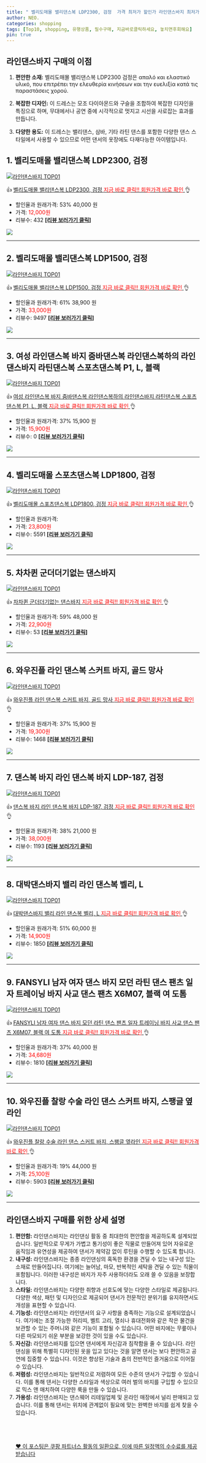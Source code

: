 ```yaml
---
title: " 벨리도매몰 밸리댄스복 LDP2300, 검정  가격 최저가 할인가 라인댄스바지 최저가 추천 제품 비교"
author: NEO.
categories: shopping
tags: [Top10, shopping, 유행상품, 필수구매, 지금바로클릭하세요, 놓치면후회해요]
pin: true
---
```

## 라인댄스바지 구매의 이점
1. **편안한 소재:** 벨리도매몰 밸리댄스복 LDP2300 검정은 απαλό και ελαστικό υλικό, που επιτρέπει την ελευθερία κινήσεων και την ευελιξία κατά τις παραστάσεις χορού.

2. **복잡한 디자인:** 이 드레스는 모조 다이아몬드와 구슬을 조합하여 복잡한 디자인을 특징으로 하며, 무대에서나 공연 중에 시각적으로 멋지고 시선을 사로잡는 효과를 만듭니다.

3. **다양한 용도:** 이 드레스는 밸리댄스, 삼바, 기타 라틴 댄스를 포함한 다양한 댄스 스타일에서 사용할 수 있으므로 어떤 댄서의 옷장에도 다재다능한 아이템입니다.

   

## 1.  벨리도매몰 밸리댄스복 LDP2300, 검정 

[![라인댄스바지 TOP01](https://thumbnail6.coupangcdn.com/thumbnails/remote/490x490ex/image/retail/images/2019/03/29/16/0/f1a9fc59-e49d-4ea3-87fb-e8bee4fd8178.jpg)](https://link.coupang.com/re/AFFSDP?lptag=AF3617701&subid=GithubCoopas&pageKey=203454746&traceid=V0-153&itemId=597035572&vendorItemId=4563585672)


👍 [ 벨리도매몰 밸리댄스복 LDP2300, 검정  <font color=red> 지금 바로 클릭!! 회원가격 바로 확인 </font> ](https://link.coupang.com/re/AFFSDP?lptag=AF3617701&subid=GithubCoopas&pageKey=203454746&traceid=V0-153&itemId=597035572&vendorItemId=4563585672) 👌 


- 할인율과 원래가격: 53%  40,000   원
- 가격: <span style='color:red'>12,000원</span>
- 리뷰수: 432  [**[리뷰 보러가기 클릭]**](https://link.coupang.com/re/AFFSDP?lptag=AF3617701&subid=GithubCoopas&pageKey=203454746&traceid=V0-153&itemId=597035572&vendorItemId=4563585672)

[![](/discount_price.png)](https://link.coupang.com/re/AFFSDP?lptag=AF3617701&subid=GithubCoopas&pageKey=203454746&traceid=V0-153&itemId=597035572&vendorItemId=4563585672)

---


   

## 2.  벨리도매몰 밸리댄스복 LDP1500, 검정 

[![라인댄스바지 TOP01](https://thumbnail6.coupangcdn.com/thumbnails/remote/490x490ex/image/retail/images/2019/03/29/16/9/4323c32e-b18a-499a-bf64-6eb897a83616.jpg)](https://link.coupang.com/re/AFFSDP?lptag=AF3617701&subid=GithubCoopas&pageKey=203454321&traceid=V0-153&itemId=597034224&vendorItemId=4563581570)


👍 [ 벨리도매몰 밸리댄스복 LDP1500, 검정  <font color=red> 지금 바로 클릭!! 회원가격 바로 확인 </font> ](https://link.coupang.com/re/AFFSDP?lptag=AF3617701&subid=GithubCoopas&pageKey=203454321&traceid=V0-153&itemId=597034224&vendorItemId=4563581570) 👌 


- 할인율과 원래가격: 61%  38,900   원
- 가격: <span style='color:red'>33,000원</span>
- 리뷰수: 9497  [**[리뷰 보러가기 클릭]**](https://link.coupang.com/re/AFFSDP?lptag=AF3617701&subid=GithubCoopas&pageKey=203454321&traceid=V0-153&itemId=597034224&vendorItemId=4563581570)

[![](/discount_price.png)](https://link.coupang.com/re/AFFSDP?lptag=AF3617701&subid=GithubCoopas&pageKey=203454321&traceid=V0-153&itemId=597034224&vendorItemId=4563581570)

---


   

## 3.  여성 라인댄스복 바지 줌바댄스복 라인댄스복하의 라인댄스바지 라틴댄스복 스포츠댄스복 P1, L, 블랙 

[![라인댄스바지 TOP01](https://thumbnail6.coupangcdn.com/thumbnails/remote/490x490ex/image/vendor_inventory/c48d/f7aeb1fc7ae25b3eeb82c14984b1ee69efc791efa40cd00f05bfd12a0223.png)](https://link.coupang.com/re/AFFSDP?lptag=AF3617701&subid=GithubCoopas&pageKey=7798322395&traceid=V0-153&itemId=21114193441&vendorItemId=88176039506)


👍 [ 여성 라인댄스복 바지 줌바댄스복 라인댄스복하의 라인댄스바지 라틴댄스복 스포츠댄스복 P1, L, 블랙  <font color=red> 지금 바로 클릭!! 회원가격 바로 확인 </font> ](https://link.coupang.com/re/AFFSDP?lptag=AF3617701&subid=GithubCoopas&pageKey=7798322395&traceid=V0-153&itemId=21114193441&vendorItemId=88176039506) 👌 


- 할인율과 원래가격: 37%  15,900   원
- 가격: <span style='color:red'>15,900원</span>
- 리뷰수: 0  [**[리뷰 보러가기 클릭]**](https://link.coupang.com/re/AFFSDP?lptag=AF3617701&subid=GithubCoopas&pageKey=7798322395&traceid=V0-153&itemId=21114193441&vendorItemId=88176039506)

[![](/discount_price.png)](https://link.coupang.com/re/AFFSDP?lptag=AF3617701&subid=GithubCoopas&pageKey=7798322395&traceid=V0-153&itemId=21114193441&vendorItemId=88176039506)

---


   

## 4.  벨리도매몰 스포츠댄스복 LDP1800, 검정 

[![라인댄스바지 TOP01](https://thumbnail7.coupangcdn.com/thumbnails/remote/490x490ex/image/retail/images/2019/03/29/16/9/fda786be-1755-4be6-ac2d-241c7a2d0d97.jpg)](https://link.coupang.com/re/AFFSDP?lptag=AF3617701&subid=GithubCoopas&pageKey=203454291&traceid=V0-153&itemId=597034131&vendorItemId=4563581434)


👍 [ 벨리도매몰 스포츠댄스복 LDP1800, 검정  <font color=red> 지금 바로 클릭!! 회원가격 바로 확인 </font> ](https://link.coupang.com/re/AFFSDP?lptag=AF3617701&subid=GithubCoopas&pageKey=203454291&traceid=V0-153&itemId=597034131&vendorItemId=4563581434) 👌 


- 할인율과 원래가격: 
- 가격: <span style='color:red'>23,800원</span>
- 리뷰수: 5591  [**[리뷰 보러가기 클릭]**](https://link.coupang.com/re/AFFSDP?lptag=AF3617701&subid=GithubCoopas&pageKey=203454291&traceid=V0-153&itemId=597034131&vendorItemId=4563581434)

[![](/discount_price.png)](https://link.coupang.com/re/AFFSDP?lptag=AF3617701&subid=GithubCoopas&pageKey=203454291&traceid=V0-153&itemId=597034131&vendorItemId=4563581434)

---


   

## 5.  차차퀸 군더더기없는 댄스바지 

[![라인댄스바지 TOP01](https://thumbnail8.coupangcdn.com/thumbnails/remote/490x490ex/image/vendor_inventory/c015/5f030e8a1cb0bd89170fc0344d88c6e0a9c0e683cf1fcbebf1092a621494.jpg)](https://link.coupang.com/re/AFFSDP?lptag=AF3617701&subid=GithubCoopas&pageKey=239711639&traceid=V0-153&itemId=762520838&vendorItemId=87574329073)


👍 [ 차차퀸 군더더기없는 댄스바지  <font color=red> 지금 바로 클릭!! 회원가격 바로 확인 </font> ](https://link.coupang.com/re/AFFSDP?lptag=AF3617701&subid=GithubCoopas&pageKey=239711639&traceid=V0-153&itemId=762520838&vendorItemId=87574329073) 👌 


- 할인율과 원래가격: 59%  48,000   원
- 가격: <span style='color:red'>22,900원</span>
- 리뷰수: 53  [**[리뷰 보러가기 클릭]**](https://link.coupang.com/re/AFFSDP?lptag=AF3617701&subid=GithubCoopas&pageKey=239711639&traceid=V0-153&itemId=762520838&vendorItemId=87574329073)

[![](/discount_price.png)](https://link.coupang.com/re/AFFSDP?lptag=AF3617701&subid=GithubCoopas&pageKey=239711639&traceid=V0-153&itemId=762520838&vendorItemId=87574329073)

---


   

## 6.  와우진플 라인 댄스복 스커트 바지, 골드 망사 

[![라인댄스바지 TOP01](https://thumbnail10.coupangcdn.com/thumbnails/remote/490x490ex/image/vendor_inventory/949c/4e405fa037a3c385f94a1e212faaf002c1a73981b84078d6be4e3975d321.jpg)](https://link.coupang.com/re/AFFSDP?lptag=AF3617701&subid=GithubCoopas&pageKey=7638858810&traceid=V0-153&itemId=20291228508&vendorItemId=87377467639)


👍 [ 와우진플 라인 댄스복 스커트 바지, 골드 망사  <font color=red> 지금 바로 클릭!! 회원가격 바로 확인 </font> ](https://link.coupang.com/re/AFFSDP?lptag=AF3617701&subid=GithubCoopas&pageKey=7638858810&traceid=V0-153&itemId=20291228508&vendorItemId=87377467639) 👌 


- 할인율과 원래가격: 37%  15,900   원
- 가격: <span style='color:red'>19,300원</span>
- 리뷰수: 1468  [**[리뷰 보러가기 클릭]**](https://link.coupang.com/re/AFFSDP?lptag=AF3617701&subid=GithubCoopas&pageKey=7638858810&traceid=V0-153&itemId=20291228508&vendorItemId=87377467639)

[![](/discount_price.png)](https://link.coupang.com/re/AFFSDP?lptag=AF3617701&subid=GithubCoopas&pageKey=7638858810&traceid=V0-153&itemId=20291228508&vendorItemId=87377467639)

---


   

## 7.  댄스복 바지 라인 댄스복 바지 LDP-187, 검정 

[![라인댄스바지 TOP01](https://thumbnail8.coupangcdn.com/thumbnails/remote/490x490ex/image/vendor_inventory/2833/16e819297fac5a0daa2145a6d370dfff1a40885524b9250ff29953145709.png)](https://link.coupang.com/re/AFFSDP?lptag=AF3617701&subid=GithubCoopas&pageKey=7061052247&traceid=V0-153&itemId=17507944275&vendorItemId=84675230865)


👍 [ 댄스복 바지 라인 댄스복 바지 LDP-187, 검정  <font color=red> 지금 바로 클릭!! 회원가격 바로 확인 </font> ](https://link.coupang.com/re/AFFSDP?lptag=AF3617701&subid=GithubCoopas&pageKey=7061052247&traceid=V0-153&itemId=17507944275&vendorItemId=84675230865) 👌 


- 할인율과 원래가격: 38%  21,000   원
- 가격: <span style='color:red'>38,000원</span>
- 리뷰수: 1193  [**[리뷰 보러가기 클릭]**](https://link.coupang.com/re/AFFSDP?lptag=AF3617701&subid=GithubCoopas&pageKey=7061052247&traceid=V0-153&itemId=17507944275&vendorItemId=84675230865)

[![](/discount_price.png)](https://link.coupang.com/re/AFFSDP?lptag=AF3617701&subid=GithubCoopas&pageKey=7061052247&traceid=V0-153&itemId=17507944275&vendorItemId=84675230865)

---


   

## 8.  대박댄스바지 밸리 라인 댄스복 벨리, L 

[![라인댄스바지 TOP01](https://thumbnail7.coupangcdn.com/thumbnails/remote/490x490ex/image/vendor_inventory/00a9/133425f11ea9f8bf32d008b2058cdf83be7ca1f79c6ea9c0ffb2dcc24d83.jpg)](https://link.coupang.com/re/AFFSDP?lptag=AF3617701&subid=GithubCoopas&pageKey=7706243998&traceid=V0-153&itemId=20645383279&vendorItemId=87718845518)


👍 [ 대박댄스바지 밸리 라인 댄스복 벨리, L  <font color=red> 지금 바로 클릭!! 회원가격 바로 확인 </font> ](https://link.coupang.com/re/AFFSDP?lptag=AF3617701&subid=GithubCoopas&pageKey=7706243998&traceid=V0-153&itemId=20645383279&vendorItemId=87718845518) 👌 


- 할인율과 원래가격: 51%  60,000   원
- 가격: <span style='color:red'>14,900원</span>
- 리뷰수: 1850  [**[리뷰 보러가기 클릭]**](https://link.coupang.com/re/AFFSDP?lptag=AF3617701&subid=GithubCoopas&pageKey=7706243998&traceid=V0-153&itemId=20645383279&vendorItemId=87718845518)

[![](/discount_price.png)](https://link.coupang.com/re/AFFSDP?lptag=AF3617701&subid=GithubCoopas&pageKey=7706243998&traceid=V0-153&itemId=20645383279&vendorItemId=87718845518)

---


   

## 9.  FANSYLI 남자 여자 댄스 바지 모던 라틴 댄스 팬츠 일자 트레이닝 바지 사교 댄스 팬츠 X6M07, 블랙 여 도톰 

[![라인댄스바지 TOP01](https://thumbnail6.coupangcdn.com/thumbnails/remote/490x490ex/image/vendor_inventory/cae6/c80ad9a9fc6e33d5e99d5bf29c59f85edf55a4dfc8c3637b5d6f67d4f6dc.jpg)](https://link.coupang.com/re/AFFSDP?lptag=AF3617701&subid=GithubCoopas&pageKey=7388493408&traceid=V0-153&itemId=19097751892&vendorItemId=87709554075)


👍 [ FANSYLI 남자 여자 댄스 바지 모던 라틴 댄스 팬츠 일자 트레이닝 바지 사교 댄스 팬츠 X6M07, 블랙 여 도톰  <font color=red> 지금 바로 클릭!! 회원가격 바로 확인 </font> ](https://link.coupang.com/re/AFFSDP?lptag=AF3617701&subid=GithubCoopas&pageKey=7388493408&traceid=V0-153&itemId=19097751892&vendorItemId=87709554075) 👌 


- 할인율과 원래가격: 37%  40,000   원
- 가격: <span style='color:red'>34,680원</span>
- 리뷰수: 1810  [**[리뷰 보러가기 클릭]**](https://link.coupang.com/re/AFFSDP?lptag=AF3617701&subid=GithubCoopas&pageKey=7388493408&traceid=V0-153&itemId=19097751892&vendorItemId=87709554075)

[![](/discount_price.png)](https://link.coupang.com/re/AFFSDP?lptag=AF3617701&subid=GithubCoopas&pageKey=7388493408&traceid=V0-153&itemId=19097751892&vendorItemId=87709554075)

---


   

## 10.  와우진플 찰랑 수술 라인 댄스 스커트 바지, 스팽글 옆라인 

[![라인댄스바지 TOP01](https://thumbnail10.coupangcdn.com/thumbnails/remote/490x490ex/image/vendor_inventory/3115/508c288daed03dbdfaa22ce2759b625f1735a21a4da194fdf13efb09d92b.jpg)](https://link.coupang.com/re/AFFSDP?lptag=AF3617701&subid=GithubCoopas&pageKey=7796907987&traceid=V0-153&itemId=21106568452&vendorItemId=88168472981)


👍 [ 와우진플 찰랑 수술 라인 댄스 스커트 바지, 스팽글 옆라인  <font color=red> 지금 바로 클릭!! 회원가격 바로 확인 </font> ](https://link.coupang.com/re/AFFSDP?lptag=AF3617701&subid=GithubCoopas&pageKey=7796907987&traceid=V0-153&itemId=21106568452&vendorItemId=88168472981) 👌 


- 할인율과 원래가격: 19%  44,000   원
- 가격: <span style='color:red'>25,100원</span>
- 리뷰수: 5903  [**[리뷰 보러가기 클릭]**](https://link.coupang.com/re/AFFSDP?lptag=AF3617701&subid=GithubCoopas&pageKey=7796907987&traceid=V0-153&itemId=21106568452&vendorItemId=88168472981)

[![](/discount_price.png)](https://link.coupang.com/re/AFFSDP?lptag=AF3617701&subid=GithubCoopas&pageKey=7796907987&traceid=V0-153&itemId=21106568452&vendorItemId=88168472981)

---
## 라인댄스바지 구매를 위한 상세 설명
1. **편안함:** 라인댄스바지는 라인댄싱 활동 중 최대한의 편안함을 제공하도록 설계되었습니다. 일반적으로 무게가 가볍고 통기성이 좋은 직물로 만들어져 있어 자유로운 움직임과 유연성을 제공하여 댄서가 제약감 없이 루틴을 수행할 수 있도록 합니다.
2. **내구성:** 라인댄스바지는 종종 라인댄싱의 혹독한 환경을 견딜 수 있는 내구성 있는 소재로 만들어집니다. 여기에는 늘어남, 마모, 반복적인 세탁을 견딜 수 있는 직물이 포함됩니다. 이러한 내구성은 바지가 자주 사용하더라도 오래 쓸 수 있음을 보장합니다.
3. **스타일:** 라인댄스바지는 다양한 취향과 선호도에 맞는 다양한 스타일로 제공됩니다. 다양한 색상, 패턴 및 디자인으로 제공되어 댄서가 전문적인 분위기를 유지하면서도 개성을 표현할 수 있습니다.
4. **기능성:** 라인댄스바지는 라인댄서의 요구 사항을 충족하는 기능으로 설계되었습니다. 여기에는 조절 가능한 허리띠, 벨트 고리, 열쇠나 휴대전화와 같은 작은 물건을 보관할 수 있는 주머니와 같은 기능이 포함될 수 있습니다. 어떤 바지에는 무릎이나 다른 마모되기 쉬운 부분을 보강한 것이 있을 수도 있습니다.
5. **자신감:** 라인댄스바지를 입으면 댄서에게 자신감과 침착함을 줄 수 있습니다. 라인댄싱을 위해 특별히 디자인된 옷을 입고 있다는 것을 알면 댄서는 보다 편안하고 공연에 집중할 수 있습니다. 이것은 향상된 기술과 춤의 전반적인 즐거움으로 이어질 수 있습니다.
6. **저렴성:** 라인댄스바지는 일반적으로 저렴하여 모든 수준의 댄서가 구입할 수 있습니다. 이를 통해 댄서는 다양한 스타일과 색상으로 여러 벌의 바지를 구입할 수 있으므로 믹스 앤 매치하여 다양한 룩을 만들 수 있습니다.
7. **가용성:** 라인댄스바지는 댄스웨어 리테일업체 및 온라인 매장에서 널리 판매되고 있습니다. 이를 통해 댄서는 위치에 관계없이 필요에 맞는 완벽한 바지를 쉽게 찾을 수 있습니다.<br><br><br><br><br> [ ❤  이 포스팅은 쿠팡 파트너스 활동의 일환으로, 이에 따른 일정액의 수수료를 제공받습니다](https://link.coupang.com/a/bcEFyh)
